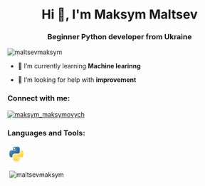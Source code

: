 <h1 align="center">Hi 👋, I'm Maksym Maltsev</h1>
<h3 align="center">Beginner Python developer from Ukraine</h3>

<p align="left"> <img src="https://komarev.com/ghpvc/?username=maltsevmaksym&label=Profile%20views&color=0e75b6&style=flat" alt="maltsevmaksym" /> </p>

- 🌱 I’m currently learning **Machine learinng**

- 🤝 I’m looking for help with **improvement**

<h3 align="left">Connect with me:</h3>
<p align="left">
<a href="https://instagram.com/maksym_maksymovych" target="blank"><img align="center" src="https://raw.githubusercontent.com/rahuldkjain/github-profile-readme-generator/master/src/images/icons/Social/instagram.svg" alt="maksym_maksymovych" height="30" width="40" /></a>
</p>

<h3 align="left">Languages and Tools:</h3>
<p align="left"> <a href="https://www.python.org" target="_blank" rel="noreferrer"> <img src="https://raw.githubusercontent.com/devicons/devicon/master/icons/python/python-original.svg" alt="python" width="40" height="40"/> </a> </p>

<p>&nbsp;<img align="center" src="https://github-readme-stats.vercel.app/api?username=maltsevmaksym&show_icons=true&locale=en" alt="maltsevmaksym" /></p>
